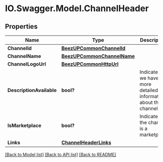 # IO.Swagger.Model.ChannelHeader
## Properties

Name | Type | Description | Notes
------------ | ------------- | ------------- | -------------
**ChannelId** | [**BeezUPCommonChannelId**](BeezUPCommonChannelId.md) |  | 
**ChannelName** | [**BeezUPCommonChannelName**](BeezUPCommonChannelName.md) |  | 
**ChannelLogoUrl** | [**BeezUPCommonHttpUrl**](BeezUPCommonHttpUrl.md) |  | 
**DescriptionAvailable** | **bool?** | Indicates if we have more detailed information about this channel | [default to false]
**IsMarketplace** | **bool?** | Indicates if the channel is a marketplace | [default to false]
**Links** | [**ChannelHeaderLinks**](ChannelHeaderLinks.md) |  | 

[[Back to Model list]](../README.md#documentation-for-models) [[Back to API list]](../README.md#documentation-for-api-endpoints) [[Back to README]](../README.md)

